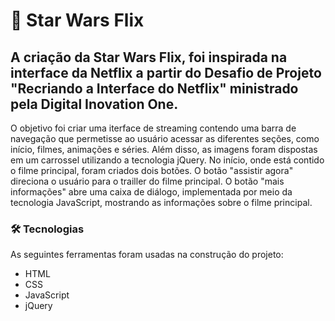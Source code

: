 # 🚀 Star Wars Flix

## A criação da Star Wars Flix, foi inspirada na interface da Netflix a partir do  Desafio de Projeto "Recriando a Interface do Netflix" ministrado pela Digital Inovation One. 
O objetivo foi criar uma iterface de streaming contendo uma barra de navegação que permetisse ao usuário acessar as diferentes seções, como início, filmes, animações e séries.
Além disso, as imagens foram dispostas em um carrossel utilizando a tecnologia jQuery. No início, onde está contido o filme principal, foram criados dois botões. 
O botão "assistir agora" direciona o usuário para o trailler do filme principal. O botão "mais informações" abre uma caixa de diálogo, implementada por meio da tecnologia 
JavaScript, mostrando as informações sobre o filme principal. 

### 🛠 Tecnologias
As seguintes ferramentas foram usadas na construção do projeto:
- HTML
- CSS
- JavaScript
- jQuery
